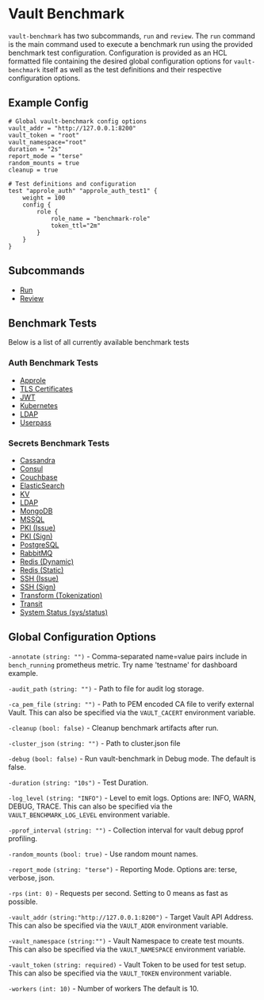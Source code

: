 # Vault Benchmark
`vault-benchmark` has two subcommands, `run` and `review`. The `run` command is the main command used to execute a benchmark run using the provided benchmark test configuration. Configuration is provided as an HCL formatted file containing the desired global configuration options for `vault-benchmark` itself as well as the test definitions and their respective configuration options.

## Example Config
```hcl
# Global vault-benchmark config options
vault_addr = "http://127.0.0.1:8200"
vault_token = "root"
vault_namespace="root"
duration = "2s"
report_mode = "terse"
random_mounts = true
cleanup = true

# Test definitions and configuration
test "approle_auth" "approle_auth_test1" {
    weight = 100
    config {
        role {
            role_name = "benchmark-role"
            token_ttl="2m"
        }
    }
}
```

## Subcommands
- [Run](commands/run.md)
- [Review](commands/review.md)

## Benchmark Tests
Below is a list of all currently available benchmark tests

### Auth Benchmark Tests
- [Approle](tests/auth-approle.md)
- [TLS Certificates](tests/auth-certificate.md) 
- [JWT](tests/auth-jwt.md)
- [Kubernetes](tests/auth-k8s.md)
- [LDAP](tests/auth-ldap.md)
- [Userpass](tests/auth-userpass.md)

### Secrets Benchmark Tests
- [Cassandra](tests/secret-cassandra.md) 
- [Consul](tests/secret-consul.md) 
- [Couchbase](tests/secret-couchbase.md)
- [ElasticSearch](tests/secret-elasticsearch.md)
- [KV](tests/secret-kv.md.md)
- [LDAP](tests/secret-ldap.md)
- [MongoDB](tests/secret-mongo.md)
- [MSSQL](tests/secret-mssql.md)
- [PKI (Issue)](tests/secret-pki-issue.md)
- [PKI (Sign)](tests/secret-pki-sign.md)
- [PostgreSQL](tests/secret-postgresql.md)
- [RabbitMQ](tests/secret-rabbit.md)
- [Redis (Dynamic)](tests/secret-redis-dynamic.md)
- [Redis (Static)](tests/secret-redis-static.md)
- [SSH (Issue)](tests/secret-ssh-issue.md)
- [SSH (Sign)](tests/secret-ssh-sign.md)
- [Transform (Tokenization)](tests/secret-transform-tokenization.md)
- [Transit](tests/secret-transit.md)
- [System Status (sys/status)](tests/system-status.md)

## Global Configuration Options
`-annotate` `(string: "")` - Comma-separated name=value pairs include in `bench_running` prometheus metric. Try name 'testname' for dashboard example.

`-audit_path` `(string: "")` - Path to file for audit log storage.

`-ca_pem_file` `(string: "")` - Path to PEM encoded CA file to verify external Vault. This can also be specified via the `VAULT_CACERT` environment variable.

`-cleanup` `(bool: false)` - Cleanup benchmark artifacts after run.

`-cluster_json` `(string: "")` - Path to cluster.json file

`-debug` `(bool: false)` - Run vault-benchmark in Debug mode. The default is false.

`-duration` `(string: "10s")` - Test Duration.

`-log_level` `(string: "INFO")` - Level to emit logs. Options are: INFO, WARN, DEBUG, TRACE. This can also be specified via the `VAULT_BENCHMARK_LOG_LEVEL` environment variable.

`-pprof_interval` `(string: "")` - Collection interval for vault debug pprof profiling.

`-random_mounts` `(bool: true)` - Use random mount names.

`-report_mode` `(string: "terse")` - Reporting Mode. Options are: terse, verbose, json.

`-rps` `(int: 0)` - Requests per second. Setting to 0 means as fast as possible.

`-vault_addr` `(string:"http://127.0.0.1:8200")` - Target Vault API Address. This can also be specified via the `VAULT_ADDR` environment variable.

`-vault_namespace` `(string:"")` - Vault Namespace to create test mounts. This can also be specified via the `VAULT_NAMESPACE` environment variable.

`-vault_token` `(string: required)` - Vault Token to be used for test setup. This can also be specified via the `VAULT_TOKEN` environment variable.

`-workers` `(int: 10)` - Number of workers The default is 10.
